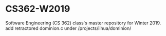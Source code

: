# CS362-W2019
Software Engineering (CS 362) class's master repository for Winter 2019.
add retractored dominion.c under /projects/lihua/dominion/
